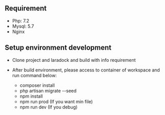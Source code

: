 ## Requirement

- Php: 7.2
- Mysql: 5.7
- Nginx

## Setup environment development

- Clone project and laradock and build with info requirement

- After build environment, please access to container of workspace and run command below:

	- composer install
	- php artisan migrate --seed
	- npm install
	- npm run prod (If you want min file)
	- npm run dev (If you debug)
	